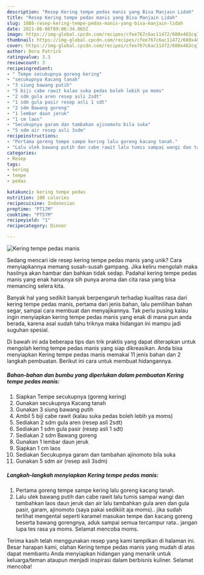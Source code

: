 ```yaml
---
description: "Resep Kering tempe pedas manis yang Bisa Manjain Lidah"
title: "Resep Kering tempe pedas manis yang Bisa Manjain Lidah"
slug: 1088-resep-kering-tempe-pedas-manis-yang-bisa-manjain-lidah
date: 2021-06-06T09:06:34.065Z
image: https://img-global.cpcdn.com/recipes/cfee767c6ac11472/680x482cq70/kering-tempe-pedas-manis-foto-resep-utama.jpg
thumbnail: https://img-global.cpcdn.com/recipes/cfee767c6ac11472/680x482cq70/kering-tempe-pedas-manis-foto-resep-utama.jpg
cover: https://img-global.cpcdn.com/recipes/cfee767c6ac11472/680x482cq70/kering-tempe-pedas-manis-foto-resep-utama.jpg
author: Dora Patrick
ratingvalue: 3.3
reviewcount: 3
recipeingredient:
- " Tempe secukupnya goreng kering"
- "secukupnya Kacang tanah"
- "3 siung bawang putih"
- "5 biji cabe rawit kalau suka pedas boleh lebih ya moms"
- "2 sdm gula aren resep asli 2sdt"
- "1 sdm gula pasir resep asli 1 sdt"
- "2 sdm Bawang goreng"
- "1 lembar daun jeruk"
- "1 cm laos"
- "Secukupnya garam dan tambahan ajinomoto bila suka"
- "5 sdm air resep asli 3sdm"
recipeinstructions:
- "Pertama goreng tempe sampe kering lalu goreng kacang tanah."
- "Lalu ulek bawang putih dan cabe rawit lalu tumis sampai wangi dan tambahkan laos daun jeruk dan air lalu tambahkan gula aren dan gula pasir, garam, ajinomoto (saya pakai sedikiiit aja moms).. jika sudah terlihat mengental seperti karamel masukan tempe dan kacang goreng beserta bawang gorengnya, aduk sampai semua tercampur rata.. jangan lupa tes rasa ya moms. Selamat mencoba moms."
categories:
- Resep
tags:
- kering
- tempe
- pedas

katakunci: kering tempe pedas 
nutrition: 108 calories
recipecuisine: Indonesian
preptime: "PT17M"
cooktime: "PT57M"
recipeyield: "1"
recipecategory: Dinner

---
```



![Kering tempe pedas manis](https://img-global.cpcdn.com/recipes/cfee767c6ac11472/680x482cq70/kering-tempe-pedas-manis-foto-resep-utama.jpg)

Sedang mencari ide resep kering tempe pedas manis yang unik? Cara menyiapkannya memang susah-susah gampang. Jika keliru mengolah maka hasilnya akan hambar dan bahkan tidak sedap. Padahal kering tempe pedas manis yang enak harusnya sih punya aroma dan cita rasa yang bisa memancing selera kita.

Banyak hal yang sedikit banyak berpengaruh terhadap kualitas rasa dari kering tempe pedas manis, pertama dari jenis bahan, lalu pemilihan bahan segar, sampai cara membuat dan menyajikannya. Tak perlu pusing kalau ingin menyiapkan kering tempe pedas manis yang enak di mana pun anda berada, karena asal sudah tahu triknya maka hidangan ini mampu jadi suguhan spesial.




Di bawah ini ada beberapa tips dan trik praktis yang dapat diterapkan untuk mengolah kering tempe pedas manis yang siap dikreasikan. Anda bisa menyiapkan Kering tempe pedas manis memakai 11 jenis bahan dan 2 langkah pembuatan. Berikut ini cara untuk membuat hidangannya.

<!--inarticleads1-->

##### Bahan-bahan dan bumbu yang diperlukan dalam pembuatan Kering tempe pedas manis:

1. Siapkan  Tempe secukupnya (goreng kering)
1. Gunakan secukupnya Kacang tanah
1. Gunakan 3 siung bawang putih
1. Ambil 5 biji cabe rawit (kalau suka pedas boleh lebih ya moms)
1. Sediakan 2 sdm gula aren (resep asli 2sdt)
1. Sediakan 1 sdm gula pasir (resep asli 1 sdt)
1. Sediakan 2 sdm Bawang goreng
1. Gunakan 1 lembar daun jeruk
1. Siapkan 1 cm laos
1. Sediakan Secukupnya garam dan tambahan ajinomoto bila suka
1. Gunakan 5 sdm air (resep asli 3sdm)




<!--inarticleads2-->

##### Langkah-langkah menyiapkan Kering tempe pedas manis:

1. Pertama goreng tempe sampe kering lalu goreng kacang tanah.
1. Lalu ulek bawang putih dan cabe rawit lalu tumis sampai wangi dan tambahkan laos daun jeruk dan air lalu tambahkan gula aren dan gula pasir, garam, ajinomoto (saya pakai sedikiiit aja moms).. jika sudah terlihat mengental seperti karamel masukan tempe dan kacang goreng beserta bawang gorengnya, aduk sampai semua tercampur rata.. jangan lupa tes rasa ya moms. Selamat mencoba moms.




Terima kasih telah menggunakan resep yang kami tampilkan di halaman ini. Besar harapan kami, olahan Kering tempe pedas manis yang mudah di atas dapat membantu Anda menyiapkan hidangan yang menarik untuk keluarga/teman ataupun menjadi inspirasi dalam berbisnis kuliner. Selamat mencoba!
